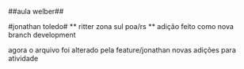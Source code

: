 ##aula welber##

#jonathan toledo#
** ritter zona sul poa/rs **
adição feito como nova branch development

agora o arquivo foi alterado pela feature/jonathan
novas adições para atividade